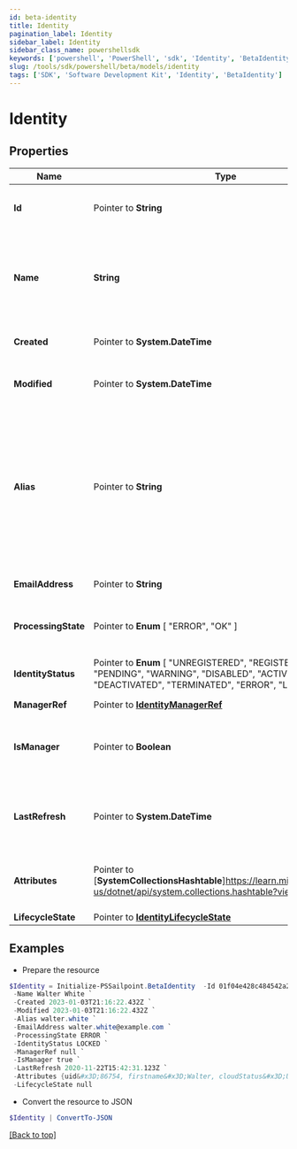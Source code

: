 ```yaml
---
id: beta-identity
title: Identity
pagination_label: Identity
sidebar_label: Identity
sidebar_class_name: powershellsdk
keywords: ['powershell', 'PowerShell', 'sdk', 'Identity', 'BetaIdentity'] 
slug: /tools/sdk/powershell/beta/models/identity
tags: ['SDK', 'Software Development Kit', 'Identity', 'BetaIdentity']
---
```



# Identity

## Properties

Name | Type | Description | Notes
------------ | ------------- | ------------- | -------------
**Id** |  Pointer to **String** | System-generated unique ID of the identity | [optional] [readonly] 
**Name** |  **String** | The identity's name is equivalent to its Display Name attribute. | [required]
**Created** |  Pointer to **System.DateTime** | Creation date of the identity | [optional] [readonly] 
**Modified** |  Pointer to **System.DateTime** | Last modification date of the identity | [optional] [readonly] 
**Alias** |  Pointer to **String** | The identity's alternate unique identifier is equivalent to its Account Name on the authoritative source account schema. | [optional] 
**EmailAddress** |  Pointer to **String** | The email address of the identity | [optional] 
**ProcessingState** |  Pointer to  **Enum** [  "ERROR",    "OK" ] | The processing state of the identity | [optional] 
**IdentityStatus** |  Pointer to  **Enum** [  "UNREGISTERED",    "REGISTERED",    "PENDING",    "WARNING",    "DISABLED",    "ACTIVE",    "DEACTIVATED",    "TERMINATED",    "ERROR",    "LOCKED" ] | The identity's status in the system | [optional] 
**ManagerRef** |  Pointer to [**IdentityManagerRef**](identity-manager-ref) |  | [optional] 
**IsManager** |  Pointer to **Boolean** | Whether this identity is a manager of another identity | [optional] [default to $false]
**LastRefresh** |  Pointer to **System.DateTime** | The last time the identity was refreshed by the system | [optional] 
**Attributes** |  Pointer to [**SystemCollectionsHashtable**]https://learn.microsoft.com/en-us/dotnet/api/system.collections.hashtable?view=net-9.0 | A map with the identity attributes for the identity | [optional] 
**LifecycleState** |  Pointer to [**IdentityLifecycleState**](identity-lifecycle-state) |  | [optional] 

## Examples

- Prepare the resource
```powershell
$Identity = Initialize-PSSailpoint.BetaIdentity  -Id 01f04e428c484542a241dc89c303b178 `
 -Name Walter White `
 -Created 2023-01-03T21:16:22.432Z `
 -Modified 2023-01-03T21:16:22.432Z `
 -Alias walter.white `
 -EmailAddress walter.white@example.com `
 -ProcessingState ERROR `
 -IdentityStatus LOCKED `
 -ManagerRef null `
 -IsManager true `
 -LastRefresh 2020-11-22T15:42:31.123Z `
 -Attributes {uid&#x3D;86754, firstname&#x3D;Walter, cloudStatus&#x3D;UNREGISTERED, displayName&#x3D;Walter White, identificationNumber&#x3D;86754, lastSyncDate&#x3D;1470348809380, email&#x3D;walter.white@example.com, lastname&#x3D;White} `
 -LifecycleState null
```

- Convert the resource to JSON
```powershell
$Identity | ConvertTo-JSON
```


[[Back to top]](#) 

